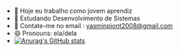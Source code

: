 - 🔭 Hoje eu trabalho como jovem aprendiz
- 🌱 Estudando Desenvolvimento de Sistemas
- 💬 Contate-me no email : yasminpiont2008@gmail.com
- 😄 Pronouns: ela/dela
- [![Anurag's GitHub stats](https://github-readme-stats.vercel.app/api?username=yasminpiontkievicz)](https://github.com/anuraghazra/github-readme-stats)

